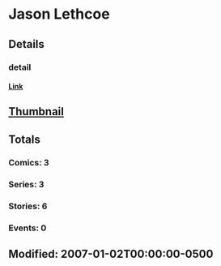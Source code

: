 # Jason  Lethcoe 
## Details
### detail
#### [Link](http://marvel.com/comics/creators/6346/jason_lethcoe?utm_campaign=apiRef&utm_source=225578a89fc76f3d20fbffda5d17a88d)
## [Thumbnail](http://i.annihil.us/u/prod/marvel/i/mg/3/a0/4c3628540b7e8.jpg)
## Totals
### Comics: 3
### Series: 3
### Stories: 6
### Events: 0
## Modified: 2007-01-02T00:00:00-0500